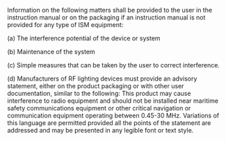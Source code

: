 Information on the following matters shall be provided to the user in the instruction manual or on the packaging if an instruction manual is not provided for any type of ISM equipment:

(a) The interference potential of the device or system

(b) Maintenance of the system

(c) Simple measures that can be taken by the user to correct interference.

(d) Manufacturers of RF lighting devices must provide an advisory statement, either on the product packaging or with other user documentation, similar to the following: This product may cause interference to radio equipment and should not be installed near maritime safety communications equipment or other critical navigation or communication equipment operating between 0.45-30 MHz. Variations of this language are permitted provided all the points of the statement are addressed and may be presented in any legible font or text style.

